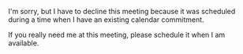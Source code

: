 I'm sorry, but I have to decline this meeting because it was scheduled during a time when I have an existing calendar commitment.

If you really need me at this meeting, please schedule it when I am available.
